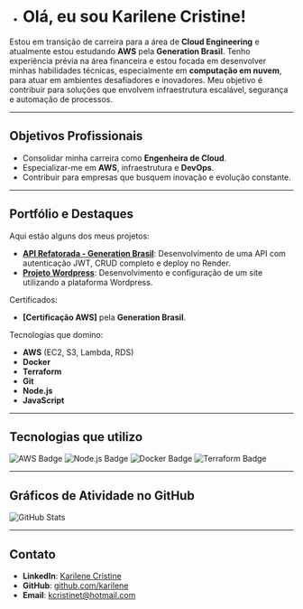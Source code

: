 - # Olá, eu sou Karilene Cristine!

Estou em transição de carreira para a área de **Cloud Engineering** e atualmente estou estudando **AWS** pela **Generation Brasil**. Tenho experiência prévia na área financeira e estou focada em desenvolver minhas habilidades técnicas, especialmente em **computação em nuvem**, para atuar em ambientes desafiadores e inovadores. Meu objetivo é contribuir para soluções que envolvem infraestrutura escalável, segurança e automação de processos.

---

## Objetivos Profissionais

- Consolidar minha carreira como **Engenheira de Cloud**.
- Especializar-me em **AWS**, infraestrutura e **DevOps**.
- Contribuir para empresas que busquem inovação e evolução constante.

---

## Portfólio e Destaques

Aqui estão alguns dos meus projetos:

- **[API Refatorada - Generation Brasil](https://github.com/kcristinet/escola)**: Desenvolvimento de uma API com autenticação JWT, CRUD completo e deploy no Render.
- **[Projeto Wordpress](https://github.com/kcristinet/projeto-wordpress)**: Desenvolvimento e configuração de um site utilizando a plataforma Wordpress.
  
Certificados:
- **[Certificação AWS]** pela **Generation Brasil**.
  
Tecnologias que domino:
- **AWS** (EC2, S3, Lambda, RDS)
- **Docker**
- **Terraform**
- **Git**
- **Node.js**
- **JavaScript**

---

## Tecnologias que utilizo

![AWS Badge](https://img.shields.io/badge/AWS-232F3E?style=for-the-badge&logo=amazon-aws)
![Node.js Badge](https://img.shields.io/badge/Node.js-339933?style=for-the-badge&logo=node.js)
![Docker Badge](https://img.shields.io/badge/Docker-2496ED?style=for-the-badge&logo=docker)
![Terraform Badge](https://img.shields.io/badge/Terraform-623CE4?style=for-the-badge&logo=terraform)

---

## Gráficos de Atividade no GitHub

![GitHub Stats](https://github-readme-stats.vercel.app/api?username=karilene&show_icons=true&count_private=true&hide_title=true)

---

## Contato

- **LinkedIn**: [Karilene Cristine](https://www.linkedin.com/in/karilene-cristine-teixeira-90aab534/)
- **GitHub**: [github.com/karilene](https://github.com/karilene)
- **Email**: [kcristinet@hotmail.com](mailto:kcristinet@hotmail.com)
